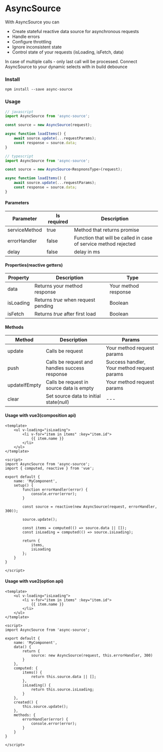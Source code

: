 # AsyncSource #
With AsyncSource you can
* Create stateful reactive data source for asynchronous requests
* Handle errors
* Configure throttling
* Ignore inconsistent state
* Control state of your requests (isLoading, isFetch, data)

In case of multiple calls - only last call will be processed.
Connect AsyncSource to your dynamic selects with in build debounce

### Install ###
```
npm install --save async-source
```


### Usage ###
```javascript
// javascript
import AsyncSource from 'async-source';

const source = new AsyncSource(request);

async function loadItems() {
    await source.update(...requestParams);
    const response = source.data;
}
```

```typescript
// typescript
import AsyncSource from 'async-source';

const source = new AsyncSource<RespnonsType>(request);

async function loadItems() {
    await source.update(...requestParams);
    const response = source.data;
}
```

#### Parameters ###
**Parameter** | **Is required** | **Description**
--- | --- | ---
serviceMethod | true | Method that returns promise
errorHandler | false | Function that will be called in case of service method rejected
delay | false | delay in ms

#### Properties(reactive getters) ####
**Property** | **Description** | **Type**
--- | --- | ---
data | Returns your method response | Your method response
isLoading | Returns *true* when request pending | Boolean
isFetch | Returns *true* after first load | Boolean

#### Methods ####
**Method** | **Description** | **Params**
--- | --- | ---
update | Calls be request | Your method request params
push | Calls be request and handles success response | Success handler, Your method request params
updateIfEmpty | Calls be request in source data is empty  | Your method request params
clear | Set source data to initial state(*null*) | ---

#### Usage with vue3(composition api) ####
```vue
<template>
    <ul v-loading="isLoading">
        <li v-for="item in items" :key="item.id">
            {{ item.name }}
        </li>
    </ul>
</template>

<script>
import AsyncSource from 'async-source';
import { computed, reactive } from 'vue';

export default {
    name: 'MyComponent',
    setup() {
        function errorHandler(error) {
            console.error(error);
        }

        const source = reactive(new AsyncSource(request, errorHandler, 300));

        source.update();

        const items = computed(() => source.data || []);
        const isLoading = computed(() => source.isLoading);
        
        return {
            items,
            isLoading
        };
    }
}

</script>
```

#### Usage with vue2(option api) ####
```vue
<template>
    <ul v-loading="isLoading">
        <li v-for="item in items" :key="item.id">
            {{ item.name }}
        </li>
    </ul>
</template>

<script>
import AsyncSource from 'async-source';

export default {
    name: 'MyComponent',
    data() {
        return {
            source: new AsyncSource(request, this.errorHandler, 300)
        }
    },
    computed: {
        items() {
            return this.source.data || [];
        },
        isLoading() {
            return this.source.isLoading;
        }
    },
    created() {
        this.source.update();
    },
    methods: {
        errorHandler(error) {
            console.error(error);
        }
    }
}

</script>
```
